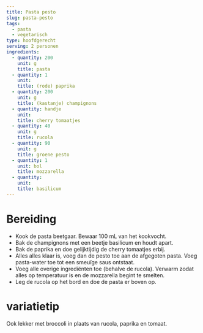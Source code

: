 ```yaml
---
title: Pasta pesto
slug: pasta-pesto
tags: 
  - pasta
  - vegetarisch
type: hoofdgerecht
serving: 2 personen
ingredients:
  - quantity: 200
    unit: g
    title: pasta
  - quantity: 1
    unit: 
    title: (rode) paprika
  - quantity: 200
    unit: g
    title: (kastanje) champignons
  - quantity: handje
    unit: 
    title: cherry tomaatjes
  - quantity: 40
    unit: g
    title: rucola
  - quantity: 90
    unit: g
    title: groene pesto
  - quantity: 1
    unit: bol
    title: mozzarella
  - quantity:
    unit: 
    title: basilicum
---
```


# Bereiding
- Kook de pasta beetgaar. Bewaar 100 mL van het kookvocht.
- Bak de champignons met een beetje basilicum en houdt apart.
- Bak de paprika en doe gelijktijdig de cherry tomaatjes erbij. 
- Alles alles klaar is, voeg dan de pesto toe aan de afgegoten pasta. Voeg pasta-water toe tot een smeuïge saus ontstaat.
- Voeg alle overige ingrediënten toe (behalve de rucola). Verwarm zodat alles op temperatuur is en de mozzarella begint te smelten.
- Leg de rucola op het bord en doe de pasta er boven op.

# variatietip
Ook lekker met broccoli in plaats van rucola, paprika en tomaat.
